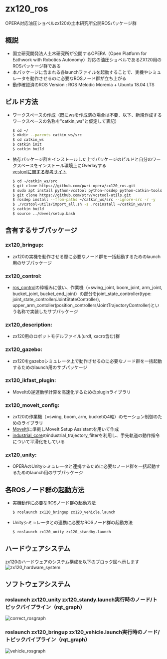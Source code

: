 # zx120_ros
OPERA対応油圧ショベルzx120の土木研究所公開ROSパッケージ群

## 概説
- 国立研究開発法人土木研究所が公開するOPERA（Open Platform for Eathwork with Robotics Autonomy）対応の油圧ショベルであるZX120用のROSパッケージ群である
- 本パッケージに含まれる各launchファイルを起動することで、実機やシミュレータを動作させるのに必要なROSノード群が立ち上がる
- 動作確認済のROS Version : ROS Melodic Morenia + Ubuntu 18.04 LTS

## ビルド方法
- ワークスペースの作成（既にwsを作成済の場合は不要．以下、新規作成するワークスペースの名称を"catkin_ws"と仮定して表記）
  ```bash
  $ cd ~/
  $ mkdir --parents catkin_ws/src
  $ cd catkin_ws
  $ catkin init
  $ catkin build
  ```

- 依存パッケージ群をインストールした上でパッケージのビルドと自分のワークスペースをインストール環境上にOverlayする  
  [vcstoolに関する参考サイト](https://qiita.com/strv/items/dbde72e20a8efe62ef95)
  ```bash
  $ cd ~/catkin_ws/src
  $ git clone https://github.com/pwri-opera/zx120_ros.git
  $ sudo apt install python-vcstool python-rosdep python-catkin-tools
  $ git clone https://github.com/strv/vcstool-utils.git
  $ rosdep install --from-paths ~/catkin_ws/src --ignore-src -r -y
  $ ./vcstool-utils/import_all.sh -s .rosinstall ~/catkin_ws/src
  $ catkin build
  $ source ../devel/setup.bash
  ```

## 含有するサブパッケージ
### zx120_bringup:
- zx120の実機を動作させる際に必要なノード群を一括起動するためのlaunch用のサブパッケージ

### zx120_control:
- [ros_control](http://wiki.ros.org/ros_control)の枠組みに倣い、作業機（=swing_joint, boom_joint, arm_joint, bucket_joint, bucket_end_joint）の部分をjoint_state_controller(type: joint_state_controller/JointStateController), upper_arm_contoller(position_controllers/JointTrajectoryController)という名称で実装したサブパッケージ

### zx120_description:
- zx120用のロボットモデルファイル(urdf, xacro含む)群

### zx120_gazebo:
- zx120をgazeboシミュレータ上で動作させるのに必要なノード群を一括起動するためのlaunch用のサブパッケージ

### zx120_ikfast_plugin:
- MoveItの逆運動学計算を高速化するためのpluginライブラリ

### zx120_moveit_config:
- zx120の作業機（=swing, boom, arm, bucketの4軸）のモーション制御のためのライブラリ
- [MoveIt!](https://moveit.ros.org/)に準拠しMoveIt Setup Assistantを用いて作成
- [industrial_core](http://wiki.ros.org/industrial_core)のindustrial_trajectory_filterを利用し、手先軌道の動作指令について平滑化をしている

### zx120_unity:
- OPERAのUnityシミュレータと連携するために必要なノード群を一括起動するためのlaunch用のサブパッケージ

## 各ROSノード群の起動方法
- 実機動作に必要なROSノード群の起動方法
  ```bash
  $ roslaunch zx120_bringup zx120_vehicle.launch
  ```
- Unityシミュレータとの連携に必要なROSノード群の起動方法
  ```bash
  $ roslaunch zx120_unity zx120_standby.launch
  ```

## ハードウェアシステム
zx120のハードウェアのシステム構成を以下のブロック図へ示します
![zx120_hardware_system](https://user-images.githubusercontent.com/24404939/159678741-7f0b94bb-2b62-4af4-be3b-30581bb08a46.jpg)

## ソフトウェアシステム
### roslaunch zx120_unity zx120_standy.launch実行時のノード/トピックパイプライン（rqt_graph）
![correct_rosgraph](https://user-images.githubusercontent.com/24404939/160327979-1281697d-6322-4fd6-82ed-0c5332fea4eb.png)

### roslaunch zx120_bringup zx120_vehicle.launch実行時のノード/トピックパイプライン（rqt_graph）
![vehicle_rosgraph](https://user-images.githubusercontent.com/24404939/174955379-0f71fb7e-bdaa-4de5-9f13-9d2232c76015.png)

